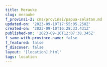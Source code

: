 ```yaml
---
title: Merauke
slug: merauke
f_provinsi-2: cms/provinsi/papua-selatan.md
updated-on: '2023-09-10T17:55:05.250Z'
created-on: '2023-09-10T16:28:33.431Z'
published-on: '2023-09-16T12:07:38.345Z'
f_same-with-province-name: false
f_featured: false
f_discover: false
layout: '[location].html'
tags: location
---
```



